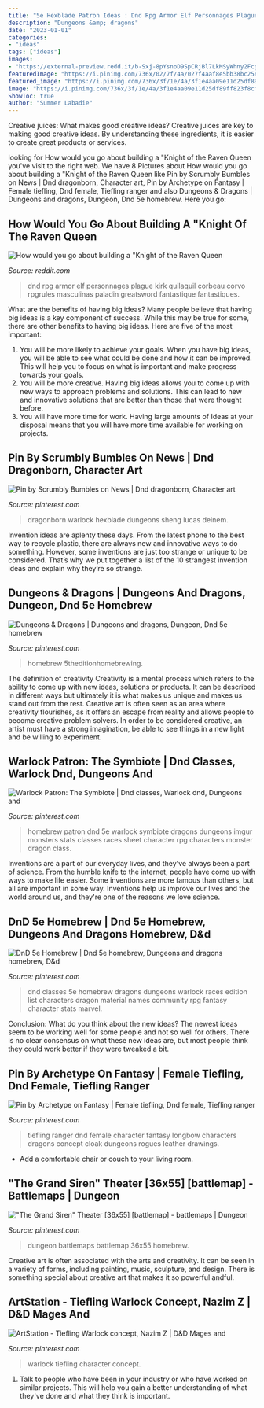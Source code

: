 ```yaml
---
title: "5e Hexblade Patron Ideas : Dnd Rpg Armor Elf Personnages Plague Kirk Quilaquil Corbeau Corvo Rpgrules Masculinas Paladin Greatsword Fantastique Fantastiques"
description: "Dungeons &amp; dragons"
date: "2023-01-01"
categories:
- "ideas"
tags: ["ideas"]
images:
- "https://external-preview.redd.it/b-Sxj-8pYsnoD9SpCRjBl7LkMSyWhny2FcgKJviDaCY.jpg?auto=webp&amp;s=28c565b5e3e09f0cfef865b93e4b5a2ea281080e"
featuredImage: "https://i.pinimg.com/736x/02/7f/4a/027f4aaf8e5bb38bc25874d284a4b357.jpg"
featured_image: "https://i.pinimg.com/736x/3f/1e/4a/3f1e4aa09e11d25df89ff823f8cf7c01.jpg?b=t"
image: "https://i.pinimg.com/736x/3f/1e/4a/3f1e4aa09e11d25df89ff823f8cf7c01.jpg?b=t"
ShowToc: true
author: "Summer Labadie"
---
```



Creative juices: What makes good creative ideas?
Creative juices are key to making good creative ideas. By understanding these ingredients, it is easier to create great products or services.

	

		
looking for How would you go about building a &quot;Knight of the Raven Queen you've visit to the right web. We have 8 Pictures about How would you go about building a &quot;Knight of the Raven Queen like Pin by Scrumbly Bumbles on News | Dnd dragonborn, Character art, Pin by Archetype on Fantasy | Female tiefling, Dnd female, Tiefling ranger and also Dungeons &amp; Dragons | Dungeons and dragons, Dungeon, Dnd 5e homebrew. Here you go:
		
    
## How Would You Go About Building A &quot;Knight Of The Raven Queen

<img loading=lazy src="https://external-preview.redd.it/b-Sxj-8pYsnoD9SpCRjBl7LkMSyWhny2FcgKJviDaCY.jpg?auto=webp&amp;s=28c565b5e3e09f0cfef865b93e4b5a2ea281080e" onerror="this.onerror=null;this.src='https://tse3.mm.bing.net/th?id=OIP.mJ5grkrXSFXQlC95Jl_BNwHaLB&amp;pid=15.1';" alt="How would you go about building a &quot;Knight of the Raven Queen">

_Source: reddit.com_

>dnd rpg armor elf personnages plague kirk quilaquil corbeau corvo rpgrules masculinas paladin greatsword fantastique fantastiques. 

	

What are the benefits of having big ideas?
Many people believe that having big ideas is a key component of success. While this may be true for some, there are other benefits to having big ideas. Here are five of the most important: 
1. You will be more likely to achieve your goals. When you have big ideas, you will be able to see what could be done and how it can be improved. This will help you to focus on what is important and make progress towards your goals. 
2. You will be more creative. Having big ideas allows you to come up with new ways to approach problems and solutions. This can lead to new and innovative solutions that are better than those that were thought before. 
3. You will have more time for work. Having large amounts of Ideas at your disposal means that you will have more time available for working on projects.

    
## Pin By Scrumbly Bumbles On News | Dnd Dragonborn, Character Art

<img loading=lazy src="https://i.pinimg.com/originals/12/f2/42/12f242ba177f700340f8aed89a540845.jpg" onerror="this.onerror=null;this.src='https://tse3.mm.bing.net/th?id=OIP.7Y90uSbv6sl9D7TWhnEL5QHaJl&amp;pid=15.1';" alt="Pin by Scrumbly Bumbles on News | Dnd dragonborn, Character art">

_Source: pinterest.com_

>dragonborn warlock hexblade dungeons sheng lucas deinem. 

	

Invention ideas are aplenty these days. From the latest phone to the best way to recycle plastic, there are always new and innovative ways to do something. However, some inventions are just too strange or unique to be considered. That’s why we put together a list of the 10 strangest invention ideas and explain why they’re so strange.

    
## Dungeons &amp; Dragons | Dungeons And Dragons, Dungeon, Dnd 5e Homebrew

<img loading=lazy src="https://i.pinimg.com/736x/1b/db/76/1bdb7642fb11312c62be8084b8f71bae.jpg" onerror="this.onerror=null;this.src='https://tse2.mm.bing.net/th?id=OIP.JLqWKqVnsUXvksoimDeGywHaJl&amp;pid=15.1';" alt="Dungeons &amp; Dragons | Dungeons and dragons, Dungeon, Dnd 5e homebrew">

_Source: pinterest.com_

>homebrew 5theditionhomebrewing. 

	

The definition of creativity
Creativity is a mental process which refers to the ability to come up with new ideas, solutions or products. It can be described in different ways but ultimately it is what makes us unique and makes us stand out from the rest. Creative art is often seen as an area where creativity flourishes, as it offers an escape from reality and allows people to become creative problem solvers. In order to be considered creative, an artist must have a strong imagination, be able to see things in a new light and be willing to experiment.

    
## Warlock Patron: The Symbiote | Dnd Classes, Warlock Dnd, Dungeons And

<img loading=lazy src="https://i.pinimg.com/originals/f3/9a/eb/f39aebf4d4c28db6ee88dea6dcd20a26.jpg" onerror="this.onerror=null;this.src='https://tse1.mm.bing.net/th?id=OIP.nJcoMme3SBh9NlL6MivDIgHaKe&amp;pid=15.1';" alt="Warlock Patron: The Symbiote | Dnd classes, Warlock dnd, Dungeons and">

_Source: pinterest.com_

>homebrew patron dnd 5e warlock symbiote dragons dungeons imgur monsters stats classes races sheet character rpg characters monster dragon class. 

	

Inventions are a part of our everyday lives, and they've always been a part of science. From the humble knife to the internet, people have come up with ways to make life easier. Some inventions are more famous than others, but all are important in some way. Inventions help us improve our lives and the world around us, and they're one of the reasons we love science.

    
## DnD 5e Homebrew | Dnd 5e Homebrew, Dungeons And Dragons Homebrew, D&amp;d

<img loading=lazy src="https://i.pinimg.com/736x/4e/1b/71/4e1b71d9cdf90c6fa96cc815fdc00a3a.jpg" onerror="this.onerror=null;this.src='https://tse1.mm.bing.net/th?id=OIP.5np9jY3kKFZ5ZuvQs3LHlQAAAA&amp;pid=15.1';" alt="DnD 5e Homebrew | Dnd 5e homebrew, Dungeons and dragons homebrew, D&amp;d">

_Source: pinterest.com_

>dnd classes 5e homebrew dragons dungeons warlock races edition list characters dragon material names community rpg fantasy character stats marvel. 

	

Conclusion: What do you think about the new ideas?
The newest ideas seem to be working well for some people and not so well for others. There is no clear consensus on what these new ideas are, but most people think they could work better if they were tweaked a bit.

    
## Pin By Archetype On Fantasy | Female Tiefling, Dnd Female, Tiefling Ranger

<img loading=lazy src="https://i.pinimg.com/originals/30/97/98/3097984bf914b500433b306ea5777e19.jpg" onerror="this.onerror=null;this.src='https://tse3.mm.bing.net/th?id=OIP.po_2du4EJ7mCN1LHBFcOKQHaLc&amp;pid=15.1';" alt="Pin by Archetype on Fantasy | Female tiefling, Dnd female, Tiefling ranger">

_Source: pinterest.com_

>tiefling ranger dnd female character fantasy longbow characters dragons concept cloak dungeons rogues leather drawings. 

	

- Add a comfortable chair or couch to your living room.

    
## &quot;The Grand Siren&quot; Theater [36x55] [battlemap] - Battlemaps | Dungeon

<img loading=lazy src="https://i.pinimg.com/736x/02/7f/4a/027f4aaf8e5bb38bc25874d284a4b357.jpg" onerror="this.onerror=null;this.src='https://tse1.mm.bing.net/th?id=OIP.M4inHbFHbTOzTHIUC4zB8gHaLU&amp;pid=15.1';" alt="&quot;The Grand Siren&quot; Theater [36x55] [battlemap] - battlemaps | Dungeon">

_Source: pinterest.com_

>dungeon battlemaps battlemap 36x55 homebrew. 

	

Creative art is often associated with the arts and creativity. It can be seen in a variety of forms, including painting, music, sculpture, and design. There is something special about creative art that makes it so powerful andful.

    
## ArtStation - Tiefling Warlock Concept, Nazim Z | D&amp;D Mages And

<img loading=lazy src="https://i.pinimg.com/736x/3f/1e/4a/3f1e4aa09e11d25df89ff823f8cf7c01.jpg?b=t" onerror="this.onerror=null;this.src='https://tse4.mm.bing.net/th?id=OIP.6OIIa9GrUxYFtoghJ8SRYgHaO0&amp;pid=15.1';" alt="ArtStation - Tiefling Warlock concept, Nazim Z | D&amp;D Mages and">

_Source: pinterest.com_

>warlock tiefling character concept. 

	

1. Talk to people who have been in your industry or who have worked on similar projects. This will help you gain a better understanding of what they've done and what they think is important.

